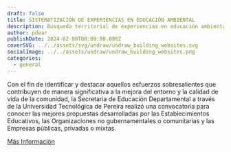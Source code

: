 ```yaml
---
draft: false
title: SISTEMATIZACIÓN DE EXPERIENCIAS EN EDUCACIÓN AMBIENTAL
description: Busqueda territorial de experiencias en educación ambiental
author: pdear
publishDate: 2024-02-08T00:00:00.000Z
coverSVG: ../../assets/svg/undraw/undraw_building_websites.svg
socialImage: ../../assets/undraw/undraw_building_websites.png
categories:
  - general
---
```


Con el fin de identificar y destacar aquellos esfuerzos sobresalientes que contribuyen de manera
significativa a la mejora del entorno y la calidad de vida de la comunidad, la Secretaria de Educación
Departamental a través de la Universidad Tecnológica de Pereira realizó una convocatoria para
conocer las mejores propuestas desarrolladas por las Establecimientos Educativos, las
Organizaciones no gubernamentales o comunitarias y las Empresas públicas, privadas o mixtas.

<a href="/src/storage/documents/noticias/1.-Sistematización-de-experiencias-en-educación-ambiental.pdf" target="_blank">Más Información</a>
